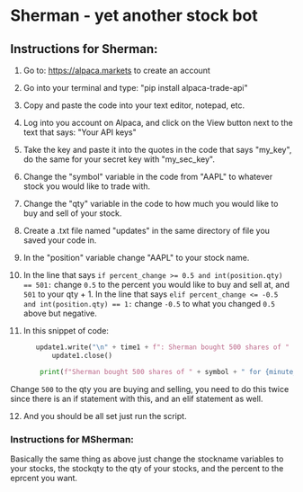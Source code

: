 # Sherman - yet another stock bot


## Instructions for Sherman:

 1. Go to: https://alpaca.markets to create an account
  

 2. Go into your terminal and type: "pip install alpaca-trade-api"


 3. Copy and paste the code into your text editor, notepad, etc.


 4. Log into you account on Alpaca, and click on the View button next to the text that says: "Your API keys"


 5. Take the key and paste it into the quotes in the code that says "my_key", do the same for your secret key with "my_sec_key".


 6. Change the "symbol" variable in the code from "AAPL" to whatever stock you would like to trade with.


 7. Change the "qty" variable in the code to how much you would like to buy and sell of your stock.


 8. Create a .txt file named "updates" in the same directory of file you saved your code in.


 9. In the "position" variable change "AAPL" to your stock name.


10. In the line that says `if percent_change >= 0.5 and int(position.qty) == 501:` change `0.5` to the percent you would like to buy and sell at, and `501` to your qty + 1. 
  In the line that says `elif percent_change <= -0.5 and int(position.qty) == 1:` change `-0.5` to what you changed `0.5` above but negative.


11. In this snippet of code:

    ```python
       update1.write("\n" + time1 + f": Sherman bought 500 shares of " + symbol + " for {minute_open} each.")
           update1.close()

        print(f"Sherman bought 500 shares of " + symbol + " for {minute_open} each.")
    ```        
   
   Change `500` to the qty you are buying and selling, you need to do this twice since there is an if statement with this, and an elif statement as well.


  12. And you should be all set just run the script.
  
  
  
### Instructions for MSherman:
  
  Basically the same thing as above just change the stockname variables to your stocks, the stockqty to the qty of your stocks, and the percent to the eprcent you want.
